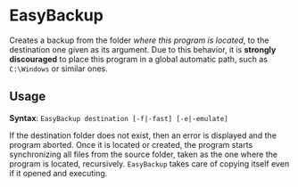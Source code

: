 # EasyBackup
Creates a backup from the folder _where this program is located_, to the destination one given as its argument. Due to this behavior, it is **strongly discouraged** to place this program in a global automatic path, such as ```C:\Windows``` or similar ones.


## Usage
**Syntax**: ```EasyBackup destination [-f|-fast] [-e|-emulate]```

If the destination folder does not exist, then an error is displayed and the program aborted. Once it is located or created, the program starts synchronizing all files from the source folder, taken as the one where the program is located, recursively. ```EasyBackup``` takes care of copying itself even if it opened and executing.